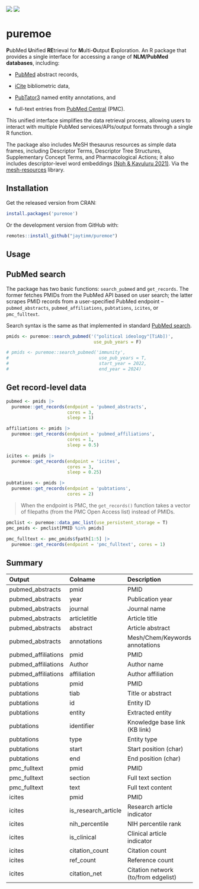 [![](https://www.r-pkg.org/badges/version/puremoe)](https://cran.r-project.org/package=puremoe)
[![](http://cranlogs.r-pkg.org/badges/last-month/puremoe)](https://cran.r-project.org/package=puremoe)

# puremoe

**P**ubMed **U**nified **RE**trieval for **M**ulti-**O**utput
**E**xploration. An R package that provides a single interface for
accessing a range of **NLM/PubMed databases**, including:

-   [PubMed](https://pubmed.ncbi.nlm.nih.gov/) abstract records,

-   [iCite](https://icite.od.nih.gov/) bibliometric data,

-   [PubTator3](https://www.ncbi.nlm.nih.gov/research/pubtator3/) named
    entity annotations, and

-   full-text entries from [PubMed
    Central](https://www.ncbi.nlm.nih.gov/pmc/) (PMC).

This unified interface simplifies the data retrieval process, allowing
users to interact with multiple PubMed services/APIs/output formats
through a single R function.

The package also includes MeSH thesaurus resources as simple data
frames, including Descriptor Terms, Descriptor Tree Structures,
Supplementary Concept Terms, and Pharmacological Actions; it also
includes descriptor-level word embeddings [(Noh & Kavuluru
2021)](https://www.sciencedirect.com/science/article/pii/S1532046421001969).
Via the [mesh-resources](https://github.com/jaytimm/mesh-resources)
library.

## Installation

Get the released version from CRAN:

``` r
install.packages('puremoe')
```

Or the development version from GitHub with:

``` r
remotes::install_github("jaytimm/puremoe")
```

## Usage

## PubMed search

The package has two basic functions: `search_pubmed` and `get_records`.
The former fetches PMIDs from the PubMed API based on user search; the
latter scrapes PMID records from a user-specified PubMed endpoint –
`pubmed_abstracts`, `pubmed_affiliations`, `pubtations`, `icites`, or
`pmc_fulltext`.

Search syntax is the same as that implemented in standard [PubMed
search](https://pubmed.ncbi.nlm.nih.gov/advanced/).

``` r
pmids <- puremoe::search_pubmed('("political ideology"[TiAb])',
                                 use_pub_years = F)

# pmids <- puremoe::search_pubmed('immunity', 
#                                  use_pub_years = T,
#                                  start_year = 2022,
#                                  end_year = 2024) 
```

## Get record-level data

``` r
pubmed <- pmids |> 
  puremoe::get_records(endpoint = 'pubmed_abstracts', 
                       cores = 3, 
                       sleep = 1) 

affiliations <- pmids |> 
  puremoe::get_records(endpoint = 'pubmed_affiliations', 
                       cores = 1, 
                       sleep = 0.5)

icites <- pmids |>
  puremoe::get_records(endpoint = 'icites',
                       cores = 3,
                       sleep = 0.25)

pubtations <- pmids |> 
  puremoe::get_records(endpoint = 'pubtations',
                       cores = 2)
```

> When the endpoint is PMC, the `get_records()` function takes a vector
> of filepaths (from the PMC Open Access list) instead of PMIDs.

``` r
pmclist <- puremoe::data_pmc_list(use_persistent_storage = T)
pmc_pmids <- pmclist[PMID %in% pmids]

pmc_fulltext <- pmc_pmids$fpath[1:5] |> 
  puremoe::get_records(endpoint = 'pmc_fulltext', cores = 1)
```

## Summary

| Output              | Colname             | Description                         |
|:------------------|:------------------|:---------------------------------|
| pubmed_abstracts    | pmid                | PMID                                |
| pubmed_abstracts    | year                | Publication year                    |
| pubmed_abstracts    | journal             | Journal name                        |
| pubmed_abstracts    | articletitle        | Article title                       |
| pubmed_abstracts    | abstract            | Article abstract                    |
| pubmed_abstracts    | annotations         | Mesh/Chem/Keywords annotations      |
| pubmed_affiliations | pmid                | PMID                                |
| pubmed_affiliations | Author              | Author name                         |
| pubmed_affiliations | affiliation         | Author affiliation                  |
| pubtations          | pmid                | PMID                                |
| pubtations          | tiab                | Title or abstract                   |
| pubtations          | id                  | Entity ID                           |
| pubtations          | entity              | Extracted entity                    |
| pubtations          | identifier          | Knowledge base link (KB link)       |
| pubtations          | type                | Entity type                         |
| pubtations          | start               | Start position (char)               |
| pubtations          | end                 | End position (char)                 |
| pmc_fulltext        | pmid                | PMID                                |
| pmc_fulltext        | section             | Full text section                   |
| pmc_fulltext        | text                | Full text content                   |
| icites              | pmid                | PMID                                |
| icites              | is_research_article | Research article indicator          |
| icites              | nih_percentile      | NIH percentile rank                 |
| icites              | is_clinical         | Clinical article indicator          |
| icites              | citation_count      | Citation count                      |
| icites              | ref_count           | Reference count                     |
| icites              | citation_net        | Citation network (to/from edgelist) |
